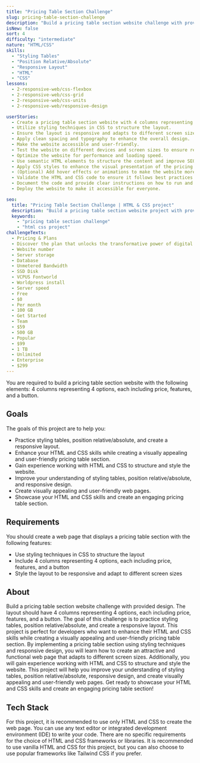 ```yaml
---
title: "Pricing Table Section Challenge"
slug: pricing-table-section-challenge
description: "Build a pricing table section website challenge with provided design. The layout should have 4 columns representing 4 options, each including price, features, and a button."
isNew: false
sort: 4
difficulty: "intermediate"
nature: "HTML/CSS"
skills:
  - "Styling Tables"
  - "Position Relative/Absolute"
  - "Responsive Layout"
  - "HTML"
  - "CSS"
lessons:
  - 2-responsive-web/css-flexbox
  - 2-responsive-web/css-grid
  - 2-responsive-web/css-units
  - 2-responsive-web/responsive-design

userStories:
  - Create a pricing table section website with 4 columns representing 4 options, each including price, features, and a button.
  - Utilize styling techniques in CSS to structure the layout.
  - Ensure the layout is responsive and adapts to different screen sizes.
  - Apply clean spacing and typography to enhance the overall design.
  - Make the website accessible and user-friendly.
  - Test the website on different devices and screen sizes to ensure responsiveness.
  - Optimize the website for performance and loading speed.
  - Use semantic HTML elements to structure the content and improve SEO.
  - Apply CSS styles to enhance the visual presentation of the pricing table elements.
  - (Optional) Add hover effects or animations to make the website more interactive.
  - Validate the HTML and CSS code to ensure it follows best practices and standards.
  - Document the code and provide clear instructions on how to run and use the website.
  - Deploy the website to make it accessible for everyone.

seo:
  title: "Pricing Table Section Challenge | HTML & CSS project"
  description: "Build a pricing table section website project with provided design. The layout should have 4 columns representing 4 options, each including price, features, and a button. The goal of this project is to practice styling tables, position relative/absolute, and create a responsive layout. This project is perfect for intermediate developers who want to enhance their HTML and CSS skills while creating a visually appealing and user-friendly pricing table section."
  keywords:
    - "pricing table section challenge"
    - "html css project"
challengeTexts:
  - Pricing & Plans
  - Discover the plan that unlocks the transformative power of digital art and join our vibrant community today.
  - Website number
  - Server storage
  - Database
  - Unmetered Bandwidth
  - SSD Disk
  - VCPUS Fontworld
  - Worldpress install
  - Server speed
  - Free
  - $0
  - Per month
  - 100 GB
  - Get Started
  - Team
  - $59
  - 500 GB
  - Popular
  - $99
  - 1 TB
  - Unlimited
  - Enterprise
  - $299
---
```


You are required to build a pricing table section website with the following elements: 4 columns representing 4 options, each including price, features, and a button.

## Goals

The goals of this project are to help you:

- Practice styling tables, position relative/absolute, and create a responsive layout.
- Enhance your HTML and CSS skills while creating a visually appealing and user-friendly pricing table section.
- Gain experience working with HTML and CSS to structure and style the website.
- Improve your understanding of styling tables, position relative/absolute, and responsive design.
- Create visually appealing and user-friendly web pages.
- Showcase your HTML and CSS skills and create an engaging pricing table section.

## Requirements

You should create a web page that displays a pricing table section with the following features:

- Use styling techniques in CSS to structure the layout
- Include 4 columns representing 4 options, each including price, features, and a button
- Style the layout to be responsive and adapt to different screen sizes

## About

Build a pricing table section website challenge with provided design. The layout should have 4 columns representing 4 options, each including price, features, and a button. The goal of this challenge is to practice styling tables, position relative/absolute, and create a responsive layout. This project is perfect for developers who want to enhance their HTML and CSS skills while creating a visually appealing and user-friendly pricing table section. By implementing a pricing table section using styling techniques and responsive design, you will learn how to create an attractive and functional web page that adapts to different screen sizes. Additionally, you will gain experience working with HTML and CSS to structure and style the website. This project will help you improve your understanding of styling tables, position relative/absolute, responsive design, and create visually appealing and user-friendly web pages. Get ready to showcase your HTML and CSS skills and create an engaging pricing table section!

## Tech Stack

For this project, it is recommended to use only HTML and CSS to create the web page. You can use any text editor or integrated development environment (IDE) to write your code. There are no specific requirements for the choice of HTML and CSS frameworks or libraries. It is recommended to use vanilla HTML and CSS for this project, but you can also choose to use popular frameworks like Tailwind CSS if you prefer.
